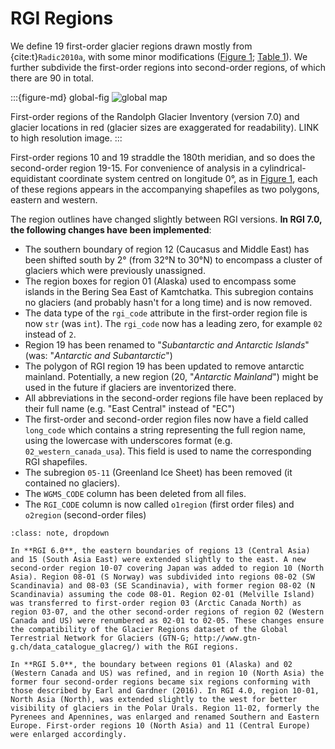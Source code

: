 # RGI Regions

We define 19 first-order glacier regions drawn mostly from {cite:t}`Radic2010a`, with some minor modifications ([Figure 1](global-fig); [Table 1](tables/regions.md)). We further subdivide the first-order regions into second-order regions, of which there are 90 in total. 

:::{figure-md} global-fig
<img src="img/global_map_small.jpeg" alt="global map" class="bg-primary mb-1">

First-order regions of the Randolph Glacier Inventory (version 7.0) and glacier locations in red (glacier sizes are exaggerated for readability). LINK to high resolution image.
:::


First-order regions 10 and 19 straddle the 180th meridian, and so does the second-order region 19-15. For convenience of analysis in a cylindrical-equidistant coordinate system centred on longitude 0°, as in [Figure 1](global-fig), each of these regions appears in the accompanying shapefiles as two polygons, eastern and western.

The region outlines have changed slightly between RGI versions. **In RGI 7.0, the following changes have been implemented**:
- The southern boundary of region 12 (Caucasus and Middle East) has been shifted south by 2° (from 32°N to 30°N) to encompass a cluster of glaciers which were previously unassigned.
- The region boxes for region 01 (Alaska) used to encompass some islands in the Bering Sea East of Kamtchatka. This subregion contains no glaciers (and probably hasn't for a long time) and is now removed. 
- The data type of the `rgi_code` attribute in the first-order region file is now `str` (was `int`). The `rgi_code` now has a leading zero, for example `02` instead of `2`. 
- Region 19 has been renamed to "*Subantarctic and Antarctic Islands*" (was: "*Antarctic and Subantarctic*")
- The polygon of RGI region 19 has been updated to remove antarctic mainland. Potentially, a new region (20, "*Antarctic Mainland*") might be used in the future if glaciers are inventorized there.
- All abbreviations in the second-order regions file have been replaced by their full name (e.g. "East Central" instead of "EC")
- The first-order and second-order region files now have a field called `long_code` which contains a string representing the full region name, using the lowercase with underscores format (e.g. `02_western_canada_usa`). This field is used to name the corresponding RGI shapefiles.
- The subregion `05-11` (Greenland Ice Sheet) has been removed (it contained no glaciers).
- The `WGMS_CODE` column has been deleted from all files.
- The `RGI_CODE` column is now called `o1region` (first order files) and `o2region` (second-order files)


```{admonition} Additional details: RGI Regions version history
:class: note, dropdown

In **RGI 6.0**, the eastern boundaries of regions 13 (Central Asia) and 15 (South Asia East) were extended slightly to the east. A new second-order region 10-07 covering Japan was added to region 10 (North Asia). Region 08-01 (S Norway) was subdivided into regions 08-02 (SW Scandinavia) and 08-03 (SE Scandinavia), with former region 08-02 (N Scandinavia) assuming the code 08-01. Region 02-01 (Melville Island) was transferred to first-order region 03 (Arctic Canada North) as region 03-07, and the other second-order regions of region 02 (Western Canada and US) were renumbered as 02-01 to 02-05. These changes ensure the compatibility of the Glacier Regions dataset of the Global Terrestrial Network for Glaciers (GTN-G; http://www.gtn-g.ch/data_catalogue_glacreg/) with the RGI regions.

In **RGI 5.0**, the boundary between regions 01 (Alaska) and 02 (Western Canada and US) was refined, and in region 10 (North Asia) the former four second-order regions became six regions conforming with those described by Earl and Gardner (2016). In RGI 4.0, region 10-01, North Asia (North), was extended slightly to the west for better visibility of glaciers in the Polar Urals. Region 11-02, formerly the Pyrenees and Apennines, was enlarged and renamed Southern and Eastern Europe. First-order regions 10 (North Asia) and 11 (Central Europe) were enlarged accordingly.
```

